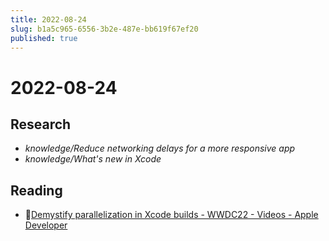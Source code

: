```yaml
---
title: 2022-08-24
slug: b1a5c965-6556-3b2e-487e-bb619f67ef20
published: true
---
```


# 2022-08-24

## Research

* *knowledge/Reduce networking delays for a more responsive app*
* *knowledge/What's new in Xcode*

## Reading

* [Demystify parallelization in Xcode builds - WWDC22 - Videos - Apple Developer](https://developer.apple.com/videos/play/wwdc2022/110364/)
